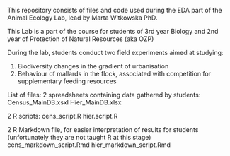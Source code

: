 This repository consists of files and code used during the EDA part of the Animal Ecology Lab,
lead by Marta Witkowska PhD.

This Lab is a part of the course for students of 3rd year Biology and 2nd year of Protection of Natural Resources (aka OZP)

During the lab, students conduct two field experiments aimed at studying:
1) Biodiversity changes in the gradient of urbanisation
2) Behaviour of mallards in the flock, associated with competition for supplementary feeding resources

List of files:
2 spreadsheets containing data gathered by students:
Census_MainDB.xsxl
Hier_MainDB.xlsx

2 R scripts:
cens_script.R
hier.script.R

2 R Markdown file, for easier interpretation of results for students (unfortunately they are not taught R at this stage)
cens_markdown_script.Rmd
hier_markdown_script.Rmd

